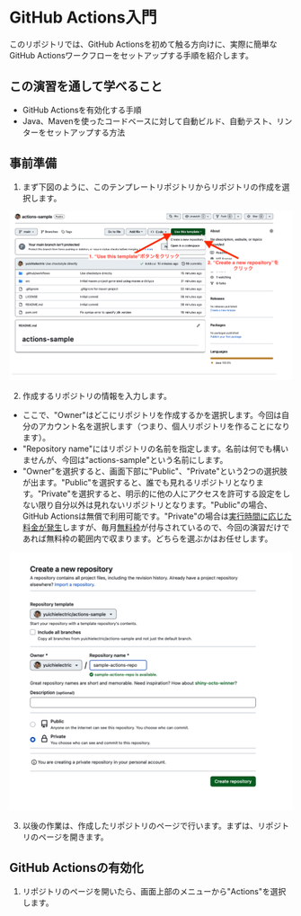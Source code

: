 # GitHub Actions入門

このリポジトリでは、GitHub Actionsを初めて触る方向けに、実際に簡単なGitHub Actionsワークフローをセットアップする手順を紹介します。

## この演習を通して学べること

 - GitHub Actionsを有効化する手順
 - Java、Mavenを使ったコードベースに対して自動ビルド、自動テスト、リンターをセットアップする方法

## 事前準備

1. まず下図のように、このテンプレートリポジトリからリポジトリの作成を選択します。

![テンプレートからのリポジトリ作成](./images/prep-step1.png)

2. 作成するリポジトリの情報を入力します。
  - ここで、"Owner"はどこにリポジトリを作成するかを選択します。今回は自分のアカウント名を選択します（つまり、個人リポジトリを作ることになります）。
  - "Repository name"にはリポジトリの名前を指定します。名前は何でも構いませんが、今回は"actions-sample"という名前にします。
  - "Owner"を選択すると、画面下部に"Public"、"Private"という2つの選択肢が出ます。"Public"を選択すると、誰でも見れるリポジトリとなります。"Private"を選択すると、明示的に他の人にアクセスを許可する設定をしない限り自分以外は見れないリポジトリとなります。"Public"の場合、GitHub Actionsは無償で利用可能です。"Private"の場合は[実行時間に応じた料金が発生](https://docs.github.com/ja/billing/managing-billing-for-github-actions/about-billing-for-github-actions#per-minute-rates)しますが、毎月[無料枠](https://docs.github.com/ja/billing/managing-billing-for-github-actions/about-billing-for-github-actions#included-storage-and-minutes)が付与されているので、今回の演習だけであれば無料枠の範囲内で収まります。どちらを選ぶかはお任せします。

![リポジトリ作成画面](./images/prep-step2.png)

3. 以後の作業は、作成したリポジトリのページで行います。まずは、リポジトリのページを開きます。

## GitHub Actionsの有効化

1. リポジトリのページを開いたら、画面上部のメニューから"Actions"を選択します。